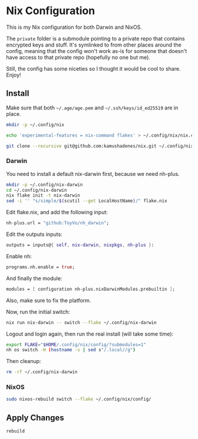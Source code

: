 # Nix Configuration

This is my Nix configuration for both Darwin and NixOS.

The `private` folder is a submodule pointing to a private repo that contains encrypted keys and stuff. It's symlinked to from other places around the config, meaning that the config won't work as-is for someone that doesn't have access to that private repo (hopefully no one but me).

Still, the config has some niceties so I thought it would be cool to share. Enjoy!

## Install

Make sure that both `~/.age/age.pem` and `~/.ssh/keys/id_ed25519` are in place.

```sh
mkdir -p ~/.config/nix

echo 'experimental-features = nix-command flakes' > ~/.config/nix/nix.conf

git clone --recursive git@github.com:kamushadenes/nix.git ~/.config/nix/config/
```

### Darwin

You need to install a default nix-darwin first, because we need nh-plus.

```sh
mkdir -p ~/.config/nix-darwin
cd ~/.config/nix-darwin
nix flake init -t nix-darwin
sed -i '' "s/simple/$(scutil --get LocalHostName)/" flake.nix
```

Edit flake.nix, and add the following input:

```nix
nh-plus.url = "github:ToyVo/nh_darwin";
```

Edit the outputs inputs:

```nix
outputs = inputs@{ self, nix-darwin, nixpkgs, nh-plus }:
```

Enable nh:

```nix
programs.nh.enable = true;
```

And finally the module:

```nix
modules = [ configuration nh-plus.nixDarwinModules.prebuiltin ];
```

Also, make sure to fix the platform.

Now, run the initial switch:

```sh
nix run nix-darwin -- switch --flake ~/.config/nix-darwin
```

Logout and login again, then run the real install (will take some time):

```sh
export FLAKE="$HOME/.config/nix/config/?submodules=1"
nh os switch -H (hostname -s | sed s"/.local//g")
```

Then cleanup:

```sh
rm -rf ~/.config/nix-darwin
```

### NixOS

```sh
sudo nixos-rebuild switch --flake ~/.config/nix/config/
```

## Apply Changes

```sh
rebuild
```
